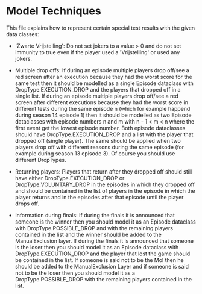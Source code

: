 # Model Techniques

This file explains how to represent certain special test results with the given data classes:

- 'Zwarte Vrijstelling': Do not set jokers to a value > 0 and do not set immunity to true even if the player used a
'Vrijstelling' or used any jokers.

- Multiple drop offs: If during an episode multiple players drop off/see a red screen after an execution because they had
the worst score for the same test then it should be modelled as a single Episode dataclass with DropType.EXECUTION_DROP
and the players that dropped off in a single list. If during an episode multiple players drop off/see a red screen after
different executions because they had the worst score in different tests during the same episode n (which for example
happend during season 14 episode 1) then it should be modelled as two Episode dataclasses with episode numbers n and m
with n - 1 < m < n where the first event get the lowest episode number. Both episode dataclasses should have
DropType.EXECUTION_DROP and a list with the player that dropped off (single player). The same should be applied when
two players drop off with different reasons during the same episode (for example during season 13 episode 3). Of course
you should use different DropTypes.

- Returning players: Players that return after they dropped off should still have either DropType.EXECUTION_DROP or
DropType.VOLUNTARY_DROP in the episodes in which they dropped off and should be contained in the list of players in the
episode in which the player returns and in the episodes after that episode until the player drops off.

- Information during finals: If during the finals it is announced that someone is the winner then you should model it as
an Episode dataclass with DropType.POSSIBLE_DROP and with the remaining players contained in the list and the winner
should be added to the ManualExclusion layer. If during the finals it is announced that someone is the loser then you
should model it as an Episode dataclass with DropType.EXECUTION_DROP and the player that lost the game should be
contained in the list. If someone is said not to be the Mol then he should be added to the ManualExclusion Layer and
if someone is said not to be the loser then you should model it as a DropType.POSSIBLE_DROP with the remaining players
contained in the list.